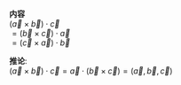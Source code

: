 **内容**  
$(\vec a \times \vec b)\cdot \vec c$  
$=(\vec b \times \vec c)\cdot \vec a$  
$=(\vec c \times \vec a) \cdot \vec b$  
  
**推论**:  
$(\vec a\times\vec b)\cdot\vec c=\vec a\cdot(\vec b\times\vec c)=(\vec a,\vec b,\vec c)$  
